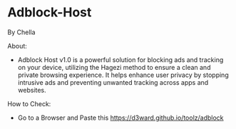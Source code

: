 # Adblock-Host
By Chella

About:
- Adblock Host v1.0 is a powerful solution for blocking ads and tracking on your device, utilizing the Hagezi method to ensure a clean and private browsing experience. It helps enhance user privacy by stopping intrusive ads and preventing unwanted tracking across apps and websites.

How to Check:
- Go to a Browser and Paste this
https://d3ward.github.io/toolz/adblock
